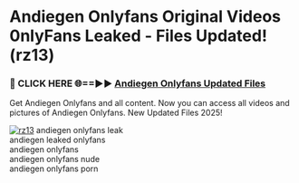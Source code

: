 # Andiegen Onlyfans Original Videos 0nlyFans Leaked - Files Updated! (rz13)

<h3>🔴 CLICK HERE 🌐==►► <a href="https://tinyurl.com/2jnfzry5" rel="nofollow">Andiegen Onlyfans Updated Files</a></h3>

Get Andiegen Onlyfans and all content. Now you can access all videos and pictures of Andiegen Onlyfans. New Updated Files 2025!

[![rz13](https://i.imgur.com/GyGTBgg.gif)](https://tinyurl.com/2jnfzry5)
andiegen onlyfans leak<br>
andiegen leaked onlyfans<br>
andiegen onlyfans<br>
andiegen onlyfans nude<br>
andiegen onlyfans porn